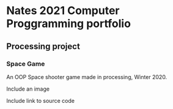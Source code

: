 # Nates 2021 Computer Proggramming portfolio

## Processing project

### Space Game

An OOP Space shooter game made in processing, Winter 2020.

Include an image

Include link to source code
